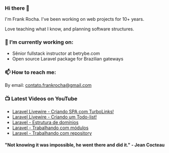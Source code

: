 ### Hi there 👋

I'm Frank Rocha. I've been working on web projects for 10+ years. 

Love teaching what I know, and planning software structures.

### 🔭 I’m currently working on:

- Sênior fullstack instructor at betrybe.com
- Open source Laravel package for Brazilian gateways

### 📫 How to reach me: 

By email: contato.frankrocha@gmail.com

### 📺 Latest Videos on YouTube

<!-- YOUTUBE:START -->
- [Laravel Livewire - Criando SPA com TurboLinks!](https://www.youtube.com/watch?v=9vDDbfHUmVE)
- [Laravel Livewire - Criando um Todo-list!](https://www.youtube.com/watch?v=NrEDKe03vkc)
- [Laravel - Estrutura de domínios](https://www.youtube.com/watch?v=t_KByV1pwgs)
- [Laravel - Trabalhando com módulos](https://www.youtube.com/watch?v=y6XKbQor_P4)
- [Laravel - Trabalhando com repository](https://www.youtube.com/watch?v=CqsJPn6uNB8)
<!-- YOUTUBE:END -->

#### "Not knowing it was impossible, he went there and did it." - Jean Cocteau 
